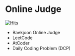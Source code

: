 # Online Judge

[![Hits](https://hits.seeyoufarm.com/api/count/incr/badge.svg?url=https%3A%2F%2Fgithub.com%2Fmuicode%2Fonline-judge)](https://hits.seeyoufarm.com)

- Baekjoon Online Judge
- LeetCode
- AtCoder
- Daily Coding Problem (DCP)
